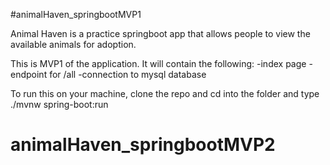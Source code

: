 #animalHaven_springbootMVP1

Animal Haven is a practice springboot app that allows people to view the available animals for adoption.

This is MVP1 of the application. It will contain the following:
-index page
-endpoint for /all
-connection to mysql database

To run this on your machine, clone the repo and cd into the folder and type ./mvnw spring-boot:run


# animalHaven_springbootMVP2
